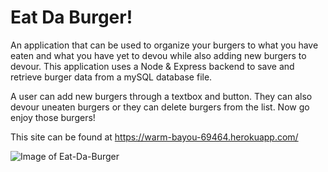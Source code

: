 # Eat Da Burger!
An application that can be used to organize your burgers to what you have eaten and what you have yet to devou while also adding new burgers to devour. This application uses a Node & Express backend to save and retrieve burger data from a mySQL database file.

A user can add new burgers through a textbox and button. They can also devour uneaten burgers or they can delete burgers from the list. Now go enjoy those burgers!

This site can be found at https://warm-bayou-69464.herokuapp.com/

![Image of Eat-Da-Burger](public/assets/img/Eat-Da-Burger-Demo.gif?raw=true "Eat-Da-Burger")